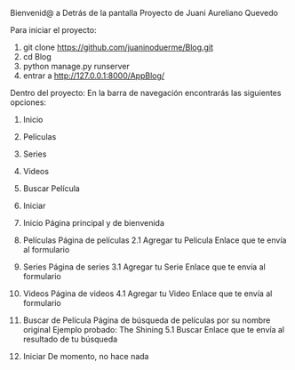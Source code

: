 Bienvenid@ a Detrás de la pantalla
Proyecto de Juani Aureliano Quevedo

Para iniciar el proyecto:
1. git clone https://github.com/juaninoduerme/Blog.git
2. cd Blog
3. python manage.py runserver
4. entrar a http://127.0.0.1:8000/AppBlog/

Dentro del proyecto:
En la barra de navegación encontrarás las siguientes opciones:
1. Inicio
2. Películas
3. Series
4. Videos
5. Buscar Película
6. Iniciar

1. Inicio
Página principal y de bienvenida

2. Películas
Página de películas
2.1 Agregar tu Pelicula
Enlace que te envía al formulario

3. Series
Página de series
3.1 Agregar tu Serie
Enlace que te envía al formulario

4. Videos
Página de videos
4.1 Agregar tu Video
Enlace que te envía al formulario

5. Buscar de Película
Página de búsqueda de películas por su nombre original
Ejemplo probado: The Shining
5.1 Buscar
Enlace que te envía al resultado de tu búsqueda

6. Iniciar
De momento, no hace nada

